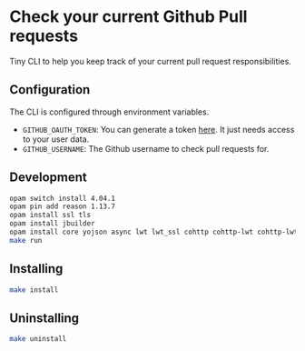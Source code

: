 # Check your current Github Pull requests

Tiny CLI to help you keep track of your current pull request responsibilities.

## Configuration

The CLI is configured through environment variables.

- `GITHUB_OAUTH_TOKEN`: You can generate a token [here][gh-token]. It just needs
  access to your user data.
- `GITHUB_USERNAME`: The Github username to check pull requests for.

## Development

```sh
opam switch install 4.04.1
opam pin add reason 1.13.7
opam install ssl tls
opam install jbuilder
opam install core yojson async lwt lwt_ssl cohttp cohttp-lwt cohttp-lwt-unix
make run
```

## Installing

```sh
make install
```

## Uninstalling

```sh
make uninstall
```

[gh-token]: https://github.com/settings/tokens

